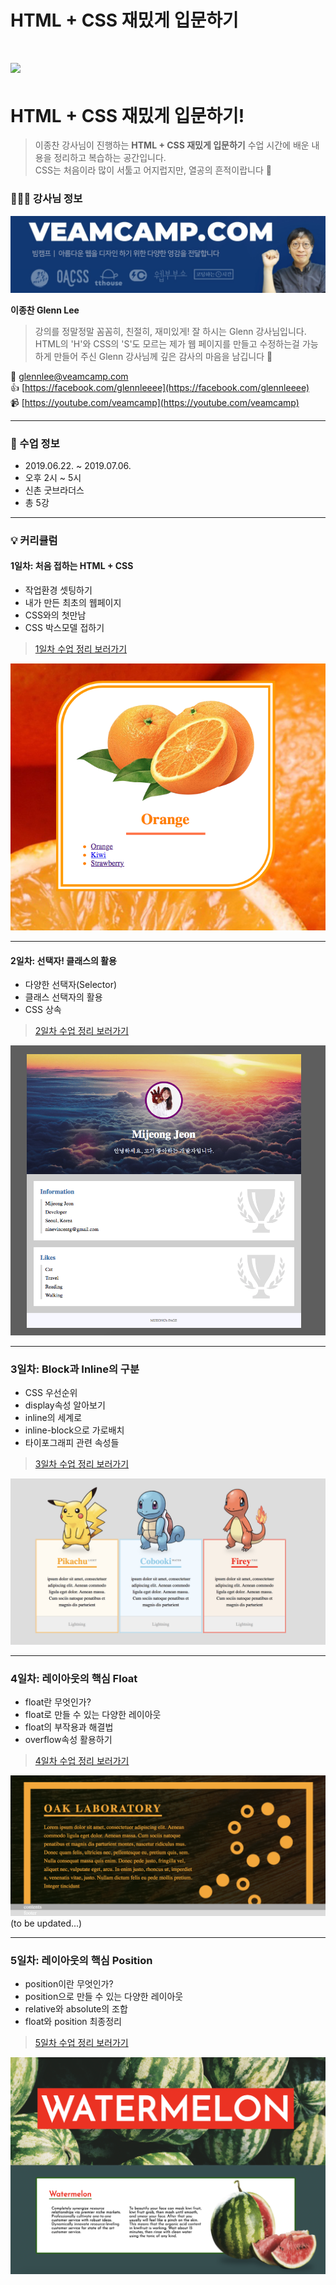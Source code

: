 # HTML + CSS 재밌게 입문하기
![](https://veamcamp.com/core/wp-content/uploads/cover-5.png)
=======
# HTML + CSS 재밌게 입문하기!
> 이종찬 강사님이 진행하는 **HTML + CSS 재밌게 입문하기** 수업 시간에 배운 내용을 정리하고 복습하는 공간입니다.  
> CSS는 처음이라 많이 서툴고 어지럽지만, 열공의 흔적이랍니다 📝 

### 👨🏼‍🏫 강사님 정보  
![](media/glenn.png)

**이종찬 Glenn Lee**  
> 강의를 정말정말 꼼꼼히, 친절히, 재미있게! 잘 하시는 Glenn 강사님입니다.  HTML의 'H'와 CSS의 'S'도 모르는 제가 웹 페이지를 만들고 수정하는걸 가능하게 만들어 주신 Glenn 강사님께 깊은 감사의 마음을 남깁니다 🤗

📮 <a href="mailto: glennlee@veamcamp.com"> glennlee@veamcamp.com </a>  
👍 [https://facebook.com/glennleeee](https://facebook.com/glennleeee)  
📹 [https://youtube.com/veamcamp](https://youtube.com/veamcamp)  

---

### 📆 수업 정보
* 2019.06.22. ~ 2019.07.06.  
* 오후 2시 ~ 5시  
* 신촌 굿브라더스  
* 총 5강

---

### 💡 커리큘럼

#### 1일차: 처음 접하는 HTML + CSS
* 작업환경 셋팅하기
* 내가 만든 최초의 웹페이지
* CSS와의 첫만남
* CSS 박스모델 접하기

> [1일차 수업 정리 보러가기](1day.md)  

![orange](./media/day1.png)
	
---
####  2일차: 선택자! 클래스의 활용
* 다양한 선택자(Selector)
* 클래스 선택자의 활용
* CSS 상속

> [2일차 수업 정리 보러가기](2day.md)  

![profile](./media/day2.png)

---
### 3일차: Block과 Inline의 구분
* CSS 우선순위
* display속성 알아보기
* inline의 세계로
* inline-block으로 가로배치
* 타이포그래피 관련 속성들

>  [3일차 수업 정리 보러가기](3day.md)  

![pokemon](./media/day3_2.png)

---
### 4일차: 레이아웃의 핵심 Float
* float란 무엇인가?
* float로 만들 수 있는 다양한 레이아웃
* float의 부작용과 해결법
* overflow속성 활용하기

>  [4일차 수업 정리 보러가기](4day.md)  

![wood](./media/day4_3.png)
(to be updated...)

---
### 5일차: 레이아웃의 핵심 Position
* position이란 무엇인가?
* position으로 만들 수 있는 다양한 레이아웃
* relative와 absolute의 조합
* float와 position 최종정리

> [5일차 수업 정리 보러가기](5day.md)  
> 
![watermelon](./media/day5.png)
